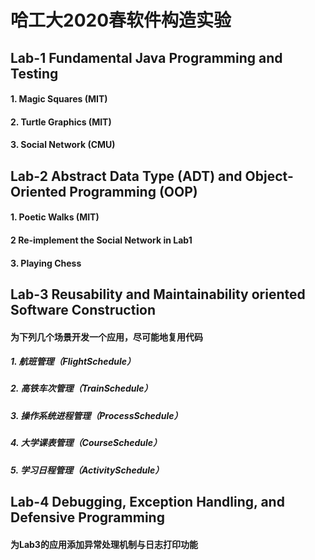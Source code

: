 # 哈工大2020春软件构造实验

## Lab-1 Fundamental Java Programming and Testing

#### 1. Magic Squares (MIT)

#### 2. Turtle Graphics (MIT)

#### 3. Social Network (CMU)



## Lab-2 Abstract Data Type (ADT) and Object-Oriented Programming (OOP)

#### 1. Poetic Walks (MIT)

#### 2 Re-implement the Social Network in Lab1

#### 3. Playing Chess



## Lab-3 Reusability and Maintainability oriented Software Construction

#### 为下列几个场景开发一个应用，尽可能地复用代码

##### 1. 航班管理（FlightSchedule）

##### 2. 高铁车次管理（TrainSchedule）

##### 3. 操作系统进程管理（ProcessSchedule）

##### 4. 大学课表管理（CourseSchedule）

##### 5. 学习日程管理（ActivitySchedule）



## Lab-4 Debugging, Exception Handling, and Defensive Programming

#### 为Lab3的应用添加异常处理机制与日志打印功能

